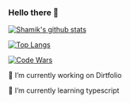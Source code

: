 ### Hello there 👋


[![Shamik's github stats](https://github-readme-stats.vercel.app/api?username=shamik05&count_private=true&show_icons=true&theme=graywhite)](https://github.com/shamik05)

[![Top Langs](https://github-readme-stats.vercel.app/api/top-langs/?username=shamik05&layout=compact)](https://github.com/anuraghazra/github-readme-stats)

[![Code Wars](https://www.codewars.com/users/shamik05/badges/large)](https://www.codewars.com/users/shamik05)

🔭 I’m currently working on Dirtfolio


🌱 I’m currently learning typescript

<!--
**shamik05/shamik05** is a ✨ _special_ ✨ repository because its `README.md` (this file) appears on your GitHub profile.

Here are some ideas to get you started:

- 🔭 I’m currently working on Dirtfolio
- 🌱 I’m currently learning typescript
- 👯 I’m looking to collaborate on ...
- 🤔 I’m looking for help with ...
- 💬 Ask me about ...
- 📫 How to reach me: ...
- 😄 Pronouns: ...
- ⚡ Fun fact: ...
-->

